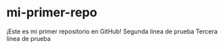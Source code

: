 # mi-primer-repo
¡Este es mi primer repositorio en GitHub!
Segunda linea de prueba
Tercera linea de prueba
